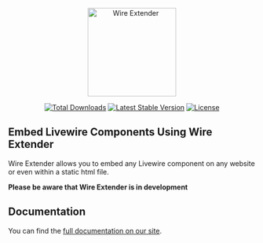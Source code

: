 <p align="center"><a href="https://wire-elements.dev" target="_blank"><img src="https://github.com/wire-elements/wire-extender/assets/1133950/00f84b00-b0fd-492d-90df-b201126d1c64" width="180" alt="Wire Extender"></a></p>

<p align="center">  
<a href="https://packagist.org/packages/wire-elements/wire-extender"><img src="https://img.shields.io/packagist/dt/wire-elements/wire-extender" alt="Total Downloads"></a>
<a href="https://packagist.org/packages/wire-elements/wire-extender"><img src="https://img.shields.io/packagist/v/wire-elements/wire-extender" alt="Latest Stable Version"></a>
<a href="https://packagist.org/packages/wire-elements/wire-extender"><img src="https://img.shields.io/packagist/l/wire-elements/wire-extender" alt="License"></a>
</p>

## Embed Livewire Components Using Wire Extender
Wire Extender allows you to embed any Livewire component on any website or even within a static html file.

**Please be aware that Wire Extender is in development**

## Documentation
You can find the [full documentation on our site](https://wire-elements.dev/blog/embed-livewire-components-using-wire-extender).
